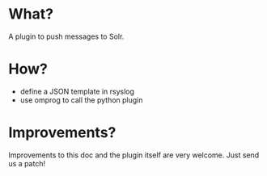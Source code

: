 What?
=====
A plugin to push messages to Solr.

How?
====
* define a JSON template in rsyslog
* use omprog to call the python plugin

Improvements?
=============
Improvements to this doc and the plugin itself are very welcome. Just
send us a patch!
